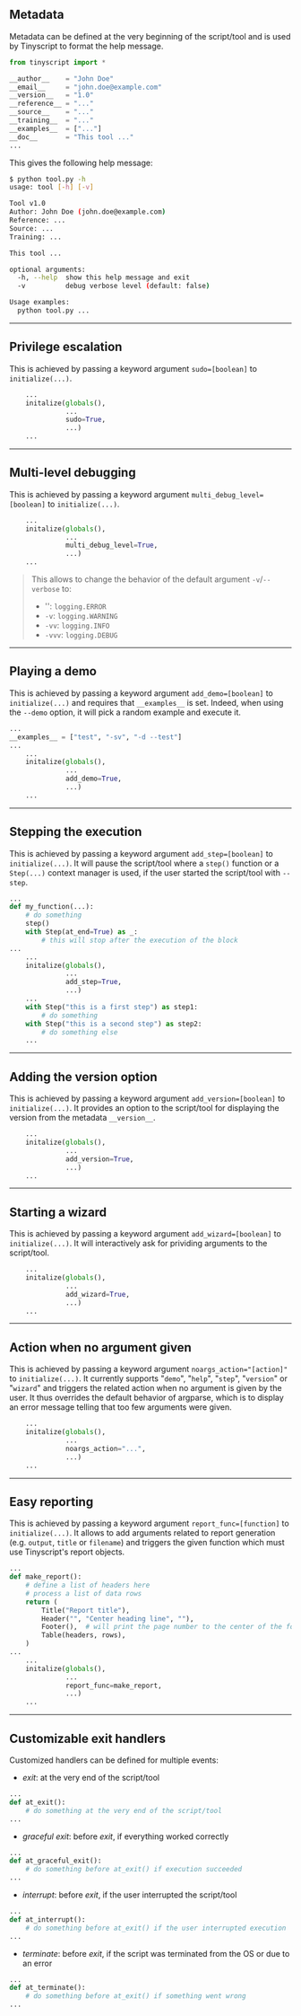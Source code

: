 ## Metadata

Metadata can be defined at the very beginning of the script/tool and is used by Tinyscript to format the help message.

```python
from tinyscript import *

__author__    = "John Doe"
__email__     = "john.doe@example.com"
__version__   = "1.0"
__reference__ = "..."
__source__    = "..."
__training__  = "..."
__examples__  = ["..."]
__doc__       = "This tool ..."
...
```

This gives the following help message:

```sh hl_lines="4 5 6 7 8 10 17"
$ python tool.py -h
usage: tool [-h] [-v]

Tool v1.0
Author: John Doe (john.doe@example.com)
Reference: ...
Source: ...
Training: ...

This tool ...

optional arguments:
  -h, --help  show this help message and exit
  -v          debug verbose level (default: false)

Usage examples:
  python tool.py ...
```

-----

## Privilege escalation

This is achieved by passing a keyword argument `sudo=[boolean]` to `initialize(...)`.

```python hl_lines="4"
    ...
    initalize(globals(),
              ...
              sudo=True,
              ...)
    ...
```

-----

## Multi-level debugging

This is achieved by passing a keyword argument `multi_debug_level=[boolean]` to `initialize(...)`.

```python hl_lines="4"
    ...
    initalize(globals(),
              ...
              multi_debug_level=True,
              ...)
    ...
```

> This allows to change the behavior of the default argument `-v`/`--verbose` to:
> 
>  - '': `logging.ERROR`
>  - `-v`: `logging.WARNING`
>  - `-vv`: `logging.INFO`
>  - `-vvv`: `logging.DEBUG`

-----

## Playing a demo

This is achieved by passing a keyword argument `add_demo=[boolean]` to `initialize(...)` and requires that `__examples__` is set. Indeed, when using the `--demo` option, it will pick a random example and execute it.

```python hl_lines="2 7"
...
__examples__ = ["test", "-sv", "-d --test"]
...
    ...
    initalize(globals(),
              ...
              add_demo=True,
              ...)
    ...
```

-----

## Stepping the execution

This is achieved by passing a keyword argument `add_step=[boolean]` to `initialize(...)`. It will pause the script/tool where a `step()` function or a `Step(...)` context manager is used, if the user started the script/tool with `--step`.

```python hl_lines="4 5 14 16"
...
def my_function(...):
    # do something
    step()
    with Step(at_end=True) as _:
        # this will stop after the execution of the block
...
    ...
    initalize(globals(),
              ...
              add_step=True,
              ...)
    ...
    with Step("this is a first step") as step1:
        # do something
    with Step("this is a second step") as step2:
        # do something else
    ...
```

-----

## Adding the version option

This is achieved by passing a keyword argument `add_version=[boolean]` to `initialize(...)`. It provides an option to the script/tool for displaying the version from the metadata `__version__`.

```python hl_lines="4"
    ...
    initalize(globals(),
              ...
              add_version=True,
              ...)
    ...
```

-----

## Starting a wizard

This is achieved by passing a keyword argument `add_wizard=[boolean]` to `initialize(...)`. It will interactively ask for prividing arguments to the script/tool.

```python hl_lines="4"
    ...
    initalize(globals(),
              ...
              add_wizard=True,
              ...)
    ...
```

-----

## Action when no argument given

This is achieved by passing a keyword argument `noargs_action="[action]"` to `initialize(...)`. It currently supports "`demo`", "`help`", "`step`", "`version`" or "`wizard`" and triggers the related action when no argument is given by the user. It thus overrides the default behavior of argparse, which is to display an error message telling that too few arguments were given.

```python hl_lines="4"
    ...
    initalize(globals(),
              ...
              noargs_action="...",
              ...)
    ...
```

-----

## Easy reporting

This is achieved by passing a keyword argument `report_func=[function]` to `initialize(...)`. It allows to add arguments related to report generation (e.g. `output`, `title` or `filename`) and triggers the given function which must use Tinyscript's report objects.

```python hl_lines="2 15"
...
def make_report():
    # define a list of headers here
    # process a list of data rows
    return (
        Title("Report title"),
        Header("", "Center heading line", ""),
        Footer(),  # will print the page number to the center of the footer
        Table(headers, rows),
    )
...
    ...
    initalize(globals(),
              ...
              report_func=make_report,
              ...)
    ...
```

-----

## Customizable exit handlers

Customized handlers can be defined for multiple events:

- *exit*: at the very end of the script/tool
    
```python hl_lines="2"
...
def at_exit():
    # do something at the very end of the script/tool
...
```
      
- *graceful exit*: before *exit*, if everything worked correctly

```python hl_lines="2"
...
def at_graceful_exit():
    # do something before at_exit() if execution succeeded
...
```
      
- *interrupt*: before *exit*, if the user interrupted the script/tool
    
```python hl_lines="2"
...
def at_interrupt():
    # do something before at_exit() if the user interrupted execution
...
```
      
- *terminate*: before *exit*, if the script was terminated from the OS or due to an error
    
```python hl_lines="2"
...
def at_terminate():
    # do something before at_exit() if something went wrong
...
```

